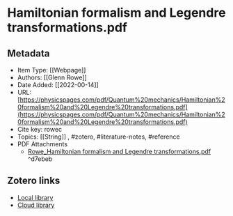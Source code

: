 # Hamiltonian formalism and Legendre transformations.pdf

## Metadata

* Item Type: [[Webpage]]
* Authors: [[Glenn Rowe]]
* Date Added: [[2022-00-14]]
* URL: [https://physicspages.com/pdf/Quantum%20mechanics/Hamiltonian%20formalism%20and%20Legendre%20transformations.pdf](https://physicspages.com/pdf/Quantum%20mechanics/Hamiltonian%20formalism%20and%20Legendre%20transformations.pdf)
* Cite key: rowec
* Topics: [[String]]
, #zotero, #literature-notes, #reference
* PDF Attachments
	- [Rowe_Hamiltonian formalism and Legendre transformations.pdf](zotero://open-pdf/library/items/VJPEKQJ9) ^d7ebeb


##  Zotero links
* [Local library](zotero://select/items/1_5MKQ2E9V)
* [Cloud library](http://zotero.org/users/7873466/items/5MKQ2E9V)

